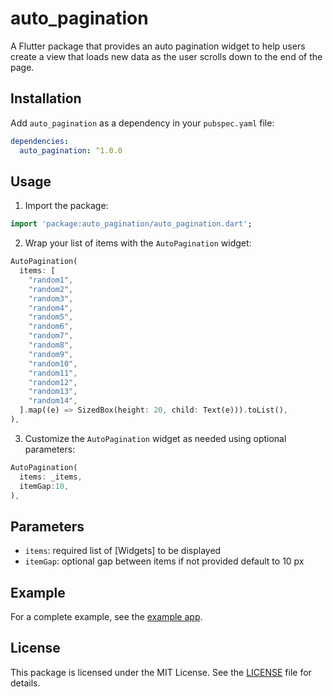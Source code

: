 # auto_pagination

A Flutter package that provides an auto pagination widget to help users create a view that loads new data as the user scrolls down to the end of the page.

## Installation

Add `auto_pagination` as a dependency in your `pubspec.yaml` file:

```yaml
dependencies:
  auto_pagination: ^1.0.0
```

## Usage

1. Import the package:

```dart
import 'package:auto_pagination/auto_pagination.dart';
```

2. Wrap your list of items with the `AutoPagination` widget:

```dart
AutoPagination(
  items: [
    "random1",
    "random2",
    "random3",
    "random4",
    "random5",
    "random6",
    "random7",
    "random8",
    "random9",
    "random10",
    "random11",
    "random12",
    "random13",
    "random14",
  ].map((e) => SizedBox(height: 20, child: Text(e))).toList(),
),
```

3. Customize the `AutoPagination` widget as needed using optional parameters:

```dart
AutoPagination(
  items: _items,
  itemGap:10,
),
```

## Parameters

- `items`: required list of [Widgets] to be displayed
- `itemGap`: optional gap between items if not provided default to 10 px

## Example

For a complete example, see the [example app](https://github.com/iamabhishekthakur/auto_pagination/tree/main/example).

## License

This package is licensed under the MIT License. See the [LICENSE](https://github.com/iamabhishekthakur/auto_pagination/blob/main/LICENSE) file for details.